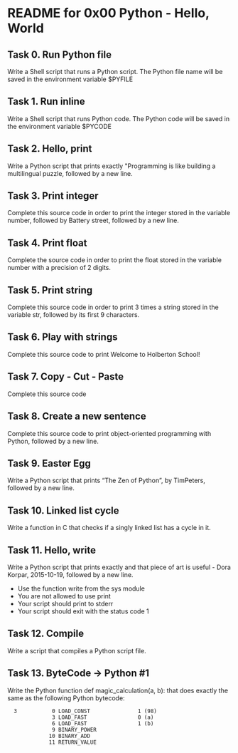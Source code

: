 # README for 0x00 Python - Hello, World

## Task 0. Run Python file
Write a Shell script that runs a Python script. The Python file name will be saved in the environment variable $PYFILE

## Task 1. Run inline
Write a Shell script that runs Python code. The Python code will be saved in the environment variable $PYCODE

## Task 2. Hello, print
Write a Python script that prints exactly "Programming is like building a multilingual puzzle, followed by a new line.

## Task 3. Print integer
Complete this source code in order to print the integer stored in the variable number, followed by Battery street, followed by a new line.

## Task 4. Print float
Complete the source code in order to print the float stored in the variable number with a precision of 2 digits.

## Task 5. Print string
Complete this source code in order to print 3 times a string stored in the variable str, followed by its first 9 characters.

## Task 6. Play with strings
Complete this source code to print Welcome to Holberton School!

## Task 7. Copy - Cut - Paste
Complete this source code

## Task 8. Create a new sentence
Complete this source code to print object-oriented programming with Python, followed by a new line.

## Task 9. Easter Egg
Write a Python script that prints “The Zen of Python”, by TimPeters, followed by a new line.

## Task 10. Linked list cycle
Write a function in C that checks if a singly linked list has a cycle in it.

## Task 11. Hello, write
Write a Python script that prints exactly and that piece of art is useful - Dora Korpar, 2015-10-19, followed by a new line.
- Use the function write from the sys module
- You are not allowed to use print
- Your script should print to stderr
- Your script should exit with the status code 1

## Task 12. Compile
Write a script that compiles a Python script file.

## Task 13. ByteCode -> Python #1
Write the Python function def magic_calculation(a, b): that does exactly the same as the following Python bytecode:
```
  3           0 LOAD_CONST               1 (98)
              3 LOAD_FAST                0 (a)
              6 LOAD_FAST                1 (b)
              9 BINARY_POWER
             10 BINARY_ADD
             11 RETURN_VALUE
```
